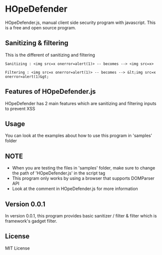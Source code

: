 # HOpeDefender

HOpeDefender.js, manual client side security program with javascript. This is a free and open source program.

## Sanitizing & filtering

This is the different of sanitizing and filtering

```text
Sanitizing : <img src=x onerror=alert(1)> -- becomes --> <img src=x>
```

```text
Filtering : <img src=x onerror=alert(1)> -- becomes --> &lt;img src=x onerror=alert(1)&gt;
```

## Features of HOpeDefender.js

HOpeDefender has 2 main features which are sanitizing and filtering inputs to prevent XSS

## Usage

You can look at the examples about how to use this program in 'samples' folder

## NOTE

* When you are testing the files in 'samples' folder, make sure to change the path of 'HOpeDefender.js' in the script tag
* This program only works by using a browser that supports DOMParser API
* Look at the comment in HOpeDefender.js for more information

## Version 0.0.1
In version 0.0.1, this program provides basic sanitizer / filter & filter which is framework's gadget filter.

## License

MIT License